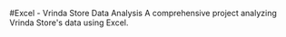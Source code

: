 
#Excel - Vrinda Store Data Analysis
A comprehensive project analyzing Vrinda Store's data using Excel.
